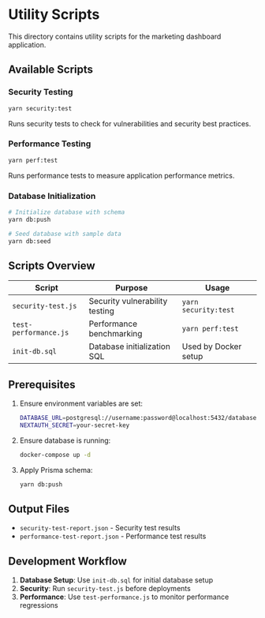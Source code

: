 # Utility Scripts

This directory contains utility scripts for the marketing dashboard application.

## Available Scripts

### Security Testing
```bash
yarn security:test
```
Runs security tests to check for vulnerabilities and security best practices.

### Performance Testing
```bash
yarn perf:test
```
Runs performance tests to measure application performance metrics.

### Database Initialization
```bash
# Initialize database with schema
yarn db:push

# Seed database with sample data
yarn db:seed
```

## Scripts Overview

| Script | Purpose | Usage |
|--------|---------|-------|
| `security-test.js` | Security vulnerability testing | `yarn security:test` |
| `test-performance.js` | Performance benchmarking | `yarn perf:test` |
| `init-db.sql` | Database initialization SQL | Used by Docker setup |

## Prerequisites

1. Ensure environment variables are set:
   ```bash
   DATABASE_URL=postgresql://username:password@localhost:5432/database
   NEXTAUTH_SECRET=your-secret-key
   ```

2. Ensure database is running:
   ```bash
   docker-compose up -d
   ```

3. Apply Prisma schema:
   ```bash
   yarn db:push
   ```

## Output Files

- `security-test-report.json` - Security test results
- `performance-test-report.json` - Performance test results

## Development Workflow

1. **Database Setup**: Use `init-db.sql` for initial database setup
2. **Security**: Run `security-test.js` before deployments
3. **Performance**: Use `test-performance.js` to monitor performance regressions